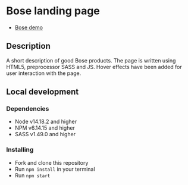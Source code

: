 # Bose landing page

- [Bose demo](https://ostafii4uk.github.io/bose/)

## Description

A short description of good Bose products. The page is written using HTML5, preprocessor SASS and JS. Hover effects have been added for user interaction with the page.

## Local development

### Dependencies
* Node v14.18.2 and higher
* NPM v6.14.15 and higher
* SASS v1.49.0 and higher

### Installing
* Fork and clone this repository
* Run `npm install` in your terminal
* Run `npm start`
